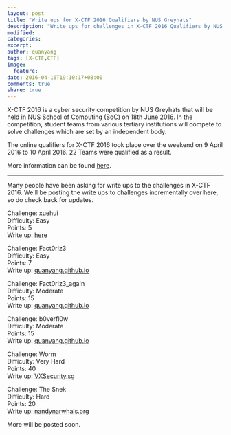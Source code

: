 ```yaml
---
layout: post
title: "Write ups for X-CTF 2016 Qualifiers by NUS Greyhats"
description: "Write ups for challenges in X-CTF 2016 Qualifiers by NUS Greyhats."
modified:
categories: 
excerpt:
author: quanyang
tags: [X-CTF,CTF]
image:
  feature:
date: 2016-04-16T19:10:17+08:00
comments: true
share: true
---
```


X-CTF 2016 is a cyber security competition by NUS Greyhats that will be held in NUS School of Computing (SoC) on 18th June 2016. In the competition, student teams from various tertiary institutions will compete to solve challenges which are set by an independent body.

The online qualifiers for X-CTF 2016 took place over the weekend on 9 April 2016 to 10 April 2016. 22 Teams were qualified as a result.

More information can be found [here](http://www.nusgreyhats.org/x-ctf/).

---

Many people have been asking for write ups to the challenges in X-CTF 2016. We'll be posting the write ups to challenges incrementally over here, so do check back for updates.

Challenge: xuehui  
Difficulty: Easy  
Points: 5  
Write up: [here](https://natx.xyz/blog/2016/04/11/xctf-xh)

Challenge: Fact0r!z3  
Difficulty: Easy  
Points: 7  
Write up: [quanyang.github.io](http://quanyang.github.io/x-ctf-fact0r!z3-and-fact0r!z3_aga!n-crypto/)

Challenge: Fact0r!z3_aga!n  
Difficulty: Moderate  
Points: 15  
Write up: [quanyang.github.io](http://quanyang.github.io/x-ctf-fact0r!z3-and-fact0r!z3_aga!n-crypto/)

Challenge: b0verfl0w  
Difficulty: Moderate  
Points: 15  
Write up: [quanyang.github.io](http://quanyang.github.io/x-ctf-b0verfl0w-pwn/)

Challenge: Worm  
Difficulty: Very Hard  
Points: 40  
Write up: [VXSecurity.sg](http://www.vxsecurity.sg/2016/04/15/walkthrough-x-ctf-2016-worm/)

Challenge: The Snek  
Difficulty: Hard  
Points: 20  
Write up: [nandynarwhals.org](http://nandynarwhals.org/2016/05/04/x-ctf-qualifiers-2016-the-snek-web/)

More will be posted soon.
